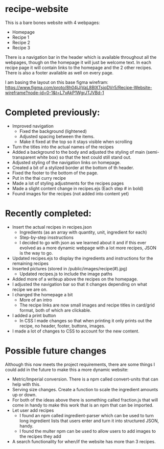 # recipe-website
This is a bare bones website with 4 webpages: 
  - Homepage
  - Recipe 1
  - Recipe 2
  - Recipe 3

There is a navigation bar in the header which is available throughout all the webpages, though on the homepage it will just be welcome text. In each recipe page it will contain links to the homepage and the 2 other recipes. 
There is also a footer available  as well on every page.

I am basing the layout on this base figma wirefram: https://www.figma.com/proto/8h04jJjVaL8BlXTsjqDVr5/Recipe-Website-wireframe?node-id=0-1&t=L7vAkP1WgrJTJVBd-1 

# Completed previously: 
- Improved navigation
  - Fixed the background (lightened)
  - Adjusted spacing between the items.
  - Make it fixed at the top so it stays visible when scrolling
- Turn the titles into the actual names of the recipes
- Added a background to the body and adjusted the styling of main (semi-transparent white box) so that the text could still stand out. 
- Adjusted styling of the navigation links on homepage. 
- Created a bit of a stylized border at the bottom of th header. 
- Fixed the footer to the bottom of the page. 
- Put in the thai curry recipe
- Made a lot of styling adjustments for the recipes pages
- Made a slight content change in recipes.ejs (Each step # in bold)
- Found images for the recipes (not added into content yet)


# Recently completed: 
- Insert the actual recipes in recipes.json
  - Ingredients (as an array with quantity, unit, ingredient for each)
  - Step-by-step insstructions
  - I decided to go with json as we learned about it and if this ever evolved as a more dynamic webpage with a lot more recipes, JSON is the way to go. 
- Updated recipes.ejs to display the ingredients and instructions for the remaining recipes
- Inserted pictures (stored in /public/images/recipe(#).jpg)
  - Updated recipes.js to include the image paths
- Added more of a writeup above the recipes on the homepage. 
- I adjusted the navigation bar so that it changes depending on what recipe we are on. 
- I changed the homepage a bit
  - More of an intro
  - The recipe links are now small images and recipe titles in card/grid format, both of which are clickable. 
- I added a print button
  - In CSS I made changes so that when printing it only prints out the recipe, no header, footer, buttons, images. 
- I made a lot of changes to CSS to account for the new content. 

# Possible future changes
Although this now meets the project requirements, there are some things I could add in the future to make this a more dynamic website: 
  - Metric/Imperial conversion. There is a npm called convert-units that can help with this. 
  - Serving size changes. Create a function to scale the ingredient amounts up or down. 
  - For both of the ideas above there is something called fraction.js that will come in handy to make this work that is an npm that can be imported. 
  - Let user add recipes
    - I found an npm called ingredient-parser which can be used to turn long ingredient lists that users enter and turn it into structured JSON, handy. 
    - I found the multer npm can be used to allow users to add images to the recipes they add
  - A search functionality for when/if the website has more than 3 recipes. 